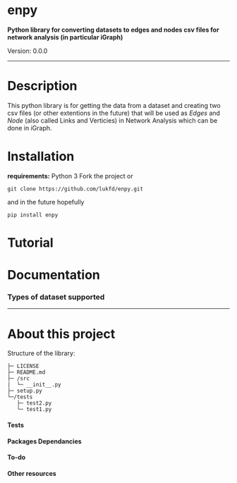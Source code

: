 # enpy

**Python library for converting datasets to edges and nodes csv files for network analysis (in particular iGraph)**

Version: 0.0.0

----

# Description

This python library is for getting the data from a dataset and creating two csv files (or other extentions in the future) that will be used as *Edges* and *Node* (also called Links and Verticies) in Network Analysis which can be done in iGraph. 

# Installation

**requirements:** Python 3
Fork the project or

`git clone https://github.com/lukfd/enpy.git`

and in the future hopefully

`pip install enpy`

# Tutorial

# Documentation

### Types of dataset supported


----
# About this project
Structure of the library:
```
├─ LICENSE
├─ README.md
├─ /src
|  └─ __init__.py
├─ setup.py
└─/tests
   ├─ test2.py
   └─ test1.py
```

#### Tests

#### Packages Dependancies

#### To-do

#### Other resources
